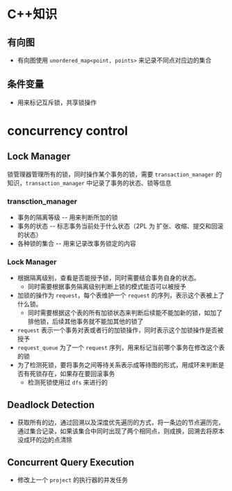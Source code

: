 # C++知识
## 有向图
* 有向图使用 `unordered_map<point, points>` 来记录不同点对应边的集合
## 条件变量
* 用来标记互斥锁，共享锁操作
# concurrency control
## Lock Manager
锁管理器管理所有的锁，同时操作某个事务的锁，需要 `transaction_manager` 的知识，`transaction_manager` 中记录了事务的状态、锁等信息
### transction_manager
* 事务的隔离等级 -- 用来判断所加的锁
* 事务的状态 -- 标志事务当前处于什么状态（2PL 为 扩张、收缩、提交和回滚的状态）
* 各种锁的集合 -- 用来记录改事务锁定的内容
### Lock Manager
* 根据隔离级别，查看是否能授予锁，同时需要结合事务自身的状态。
  * 同时需要根据事务隔离级别判断上锁的模式能否可以被授予
* 加锁的操作为 `request`，每个表维护一个 `request` 的序列，表示这个表被上了什么锁。
  * 同时需要根据这个表的所有加锁状态来判断后续能不能加新的锁，如加了排他锁，后续其他事务就不能加其他的锁了
* `request` 表示一个事务对表或者行的加锁操作，同时表示这个加锁操作是否被授予
* `request_queue` 为了一个 `request` 序列，用来标记当前哪个事务在修改这个表的锁
* 为了检测死锁，要将事务之间等待关系表示成等待图的形式，用成环来判断是否有死锁存在，如果存在要回滚事务
  * 检测死锁使用过 `dfs` 来进行的
## Deadlock Detection
* 获取所有的边，通过回溯以及深度优先遍历的方式，将一条边的节点遍历完，通过集合记录，如果该集合中同时出现了两个相同点，则成换，回溯去将原本没成环的边的点清除
## Concurrent Query Execution
* 修改上一个 `project` 的执行器的并发任务